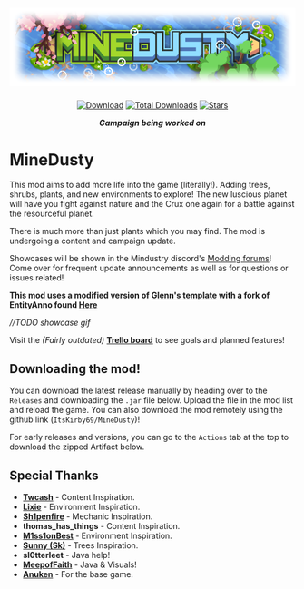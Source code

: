 # <div align=center>![Logo](assets/sprites/icon-git.png?)</div>
<div align="center">

[![Download](https://img.shields.io/github/v/release/ItsKirby69/MineDusty?color=a6d626&include_prereleases&label=DOWNLOAD%20LATEST%20RELEASE&logo=github&logoColor=a6d626&style=for-the-badge)](https://github.com/ItsKirby69/MineDusty/releases)
[![Total Downloads](https://img.shields.io/github/downloads/ItsKirby69/MineDusty/total?color=6083b0&label&logo=docusign&logoColor=white&style=for-the-badge)](https://github.com/ItsKirby69/MineDusty/releases)
[![Stars](https://img.shields.io/github/stars/ItsKirby69/MineDusty?style=for-the-badge&label=⭐%20Star%20Me!&color=6083b0)](https://github.com/ItsKirby69/MineDusty)

***Campaign being worked on***
</div>

# MineDusty
This mod aims to add more life into the game (literally!). Adding trees, shrubs, plants, and new environments to explore! The new luscious planet will have you fight against nature and the Crux one again for a battle against the resourceful planet.

There is much more than just plants which you may find. The mod is undergoing a content and campaign update.

Showcases will be shown in the Mindustry discord's [Modding forums](https://discord.com/channels/391020510269669376/1395862844427210862)! Come over for frequent update announcements as well as for questions or issues related!

**This mod uses a modified version of [Glenn's template](https://github.com/GglLfr/MindustryModTemplate) with a fork of EntityAnno found [Here](https://github.com/ItsKirby69/[EntityAnno](https://github.com/m1ss1onBest))**

*//TODO showcase gif*

Visit the *(Fairly outdated)* **[Trello board](https://trello.com/b/1wTgcEBs/minedusty)** to see goals and planned features!

## Downloading the mod!
You can download the latest release manually by heading over to the `Releases` and downloading the `.jar` file below. Upload the file in the mod list and reload the game.
You can also download the mod remotely using the github link (`ItsKirby69/MineDusty`)!

For early releases and versions, you can go to the `Actions` tab at the top to download the zipped Artifact below.

## Special Thanks
- **[Twcash](https://github.com/Twcash/)** - Content Inspiration.
- **[Lixie](https://github.com/LixieWulf/)** - Environment Inspiration.
- **[Sh1penfire](https://github.com/Sh1penfire/)** - Mechanic Inspiration.
- **thomas_has_things** - Content Inspiration.
- **[M1ss1onBest](https://github.com/m1ss1onBest)** - Environment Inspiration.
- **[Sunny (Sk)](https://github.com/sk7725)** - Trees Inspiration.
- **sl0tterleet** - Java help!
- **[MeepofFaith](https://github.com/MEEPofFaith)** - Java & Visuals!
- **[Anuken](https://github.com/Anuken)** - For the base game.
